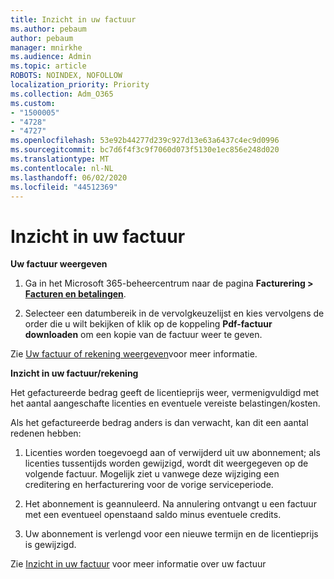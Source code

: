 ```yaml
---
title: Inzicht in uw factuur
ms.author: pebaum
author: pebaum
manager: mnirkhe
ms.audience: Admin
ms.topic: article
ROBOTS: NOINDEX, NOFOLLOW
localization_priority: Priority
ms.collection: Adm_O365
ms.custom:
- "1500005"
- "4728"
- "4727"
ms.openlocfilehash: 53e92b44277d239c927d13e63a6437c4ec9d0996
ms.sourcegitcommit: bc7d6f4f3c9f7060d073f5130e1ec856e248d020
ms.translationtype: MT
ms.contentlocale: nl-NL
ms.lasthandoff: 06/02/2020
ms.locfileid: "44512369"
---
```

# <a name="understand-your-bill"></a>Inzicht in uw factuur

**Uw factuur weergeven**

1. Ga in het Microsoft 365-beheercentrum naar de pagina **Facturering > [ Facturen en betalingen](https://go.microsoft.com/fwlink/p/?linkid=848039)**.

2. Selecteer een datumbereik in de vervolgkeuzelijst en kies vervolgens de order die u wilt bekijken of klik op de koppeling **Pdf-factuur downloaden** om een kopie van de factuur weer te geven.

Zie [Uw factuur of rekening weergeven](https://docs.microsoft.com/microsoft-365/commerce/billing-and-payments/view-your-bill-or-invoice)voor meer informatie.

**Inzicht in uw factuur/rekening**

Het gefactureerde bedrag geeft de licentieprijs weer, vermenigvuldigd met het aantal aangeschafte licenties en eventuele vereiste belastingen/kosten.

Als het gefactureerde bedrag anders is dan verwacht, kan dit een aantal redenen hebben:

1. Licenties worden toegevoegd aan of verwijderd uit uw abonnement; als licenties tussentijds worden gewijzigd, wordt dit weergegeven op de volgende factuur.  Mogelijk ziet u vanwege deze wijziging een creditering en herfacturering voor de vorige serviceperiode.

2. Het abonnement is geannuleerd.  Na annulering ontvangt u een factuur met een eventueel openstaand saldo minus eventuele credits.

3. Uw abonnement is verlengd voor een nieuwe termijn en de licentieprijs is gewijzigd.  

Zie [Inzicht in uw factuur](https://support.office.com/article/Understand-your-invoice-for-Office-365-for-business-0724b428-fb59-4962-8c37-6674166d7507) voor meer informatie over uw factuur
